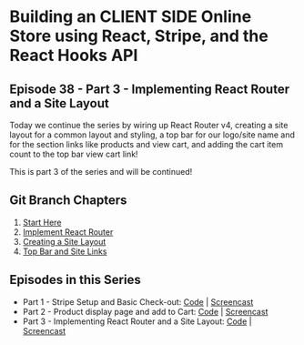 # Building an CLIENT SIDE Online Store using React, Stripe, and the React Hooks API

## Episode 38 - Part 3 - Implementing React Router and a Site Layout

Today we continue the series by wiring up React Router v4, creating a site layout for a common layout and styling, a top bar for our logo/site name and for the section links like products and view cart, and adding the cart item count to the top bar view cart link!

This is part 3 of the series and will be continued!

## Git Branch Chapters

1. [Start Here](https://github.com/ReactUniversity/038-building-an-online-store-part-3-react-router-site-layout/tree/01-start-here)
2. [Implement React Router](https://github.com/ReactUniversity/038-building-an-online-store-part-3-react-router-site-layout/tree/02-implement-react-router)
3. [Creating a Site Layout](https://github.com/ReactUniversity/038-building-an-online-store-part-3-react-router-site-layout/tree/03-creating-a-site-layout)
4. [Top Bar and Site Links](https://github.com/ReactUniversity/038-building-an-online-store-part-3-react-router-site-layout/tree/04-top-bar-links)

## Episodes in this Series

- Part 1 - Stripe Setup and Basic Check-out: [Code](https://github.com/ReactUniversity/033-building-an-online-store-using-react-hooks-stripe) | [Screencast](https://www.youtube.com/watch?v=y0Yq1lPoloo)
- Part 2 - Product display page and add to Cart: [Code](https://github.com/ReactUniversity/035-building-an-online-store-part-2-creating-context-using-hooks) | [Screencast](https://www.youtube.com/watch?v=VruAamDCg2U)
- Part 3 - Implementing React Router and a Site Layout: [Code](https://github.com/ReactUniversity/038-building-an-online-store-part-3-react-router-site-layout) | [Screencast](https://www.youtube.com/watch?v=ypGdtivgJJE)
